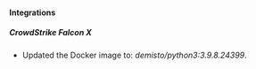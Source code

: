 #### Integrations
##### CrowdStrike Falcon X
- Updated the Docker image to: *demisto/python3:3.9.8.24399*.
